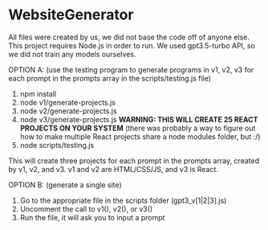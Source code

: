 # WebsiteGenerator

All files were created by us, we did not base the code off of anyone else. 
This project requires Node.js in order to run. 
We used gpt3.5-turbo API, so we did not train any models ourselves. 

OPTION A: (use the testing program to generate programs in v1, v2, v3 for each prompt in the prompts array in the scripts/testing.js file)

1. npm install
2. node v1/generate-projects.js
3. node v2/generate-projects.js
4. node v3/generate-projects.js **WARNING: THIS WILL CREATE 25 REACT PROJECTS ON YOUR SYSTEM** (there was probably a way to figure out how to make multiple React projects share a node modules folder, but :/)
5. node scripts/testing.js 

This will create three projects for each prompt in the prompts array, created by v1, v2, and v3. v1 and v2 are HTML/CSS/JS, and v3 is React.

OPTION B: (generate a single site)

1. Go to the appropriate file in the scripts folder (gpt3_v[1|2|3].js)
2. Uncomment the call to v1(), v2(), or v3()
3. Run the file, it will ask you to input a prompt
